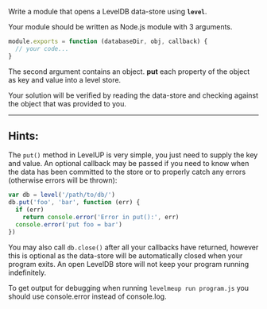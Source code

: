 Write a module that opens a LevelDB data-store using **`level`**.

Your module should be written as Node.js module with 3 arguments. 

```javascript
module.exports = function (databaseDir, obj, callback) {
  // your code...
}
```

The second argument contains an object. **put** each property of the 
object as key and value into a level store.

Your solution will be verified by reading the data-store and checking
against the object that was provided to you.

---

## Hints:

The `put()` method in LevelUP is very simple, you just need to supply
the key and value. An optional callback may be passed if you need
to know when the data has been committed to the store or to
properly catch any errors (otherwise errors will be thrown):

```javascript
var db = level('/path/to/db/')
db.put('foo', 'bar', function (err) {
  if (err)
    return console.error('Error in put():', err)
  console.error('put foo = bar')
})
```

You may also call `db.close()` after all your callbacks have returned,
however this is optional as the data-store will be automatically
closed when your program exits. An open LevelDB store will not keep
your program running indefinitely.

To get output for debugging when running `levelmeup run program.js`
you should use console.error instead of console.log.
